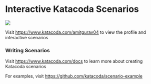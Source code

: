 # Interactive Katacoda Scenarios

[![](http://shields.katacoda.com/katacoda/amitgurav04/count.svg)](https://www.katacoda.com/amitgurav04 "Get your profile on Katacoda.com")

Visit https://www.katacoda.com/amitgurav04 to view the profile and interactive scenarios

### Writing Scenarios
Visit https://www.katacoda.com/docs to learn more about creating Katacoda scenarios

For examples, visit https://github.com/katacoda/scenario-example
